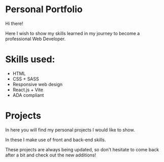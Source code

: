 # Personal Portfolio

Hi there! 

Here I wish to show my skills learned in my journey to become a professional Web Developer.


# Skills used:

* HTML 
* CSS + SASS 
* Responsive web design
* React.js + Vite
* ADA compliant


# Projects

In here you will find my personal projects I would like to show. 

In these I make use of front and back-end skills.

These projects are always being updated, 
so don't hesitate to come back after a bit and check out the new additions!
